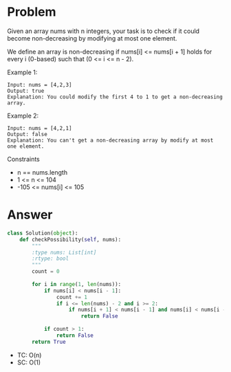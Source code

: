 # Problem
Given an array nums with n integers, your task is to check if it could become non-decreasing by modifying at most one element.

We define an array is non-decreasing if nums[i] <= nums[i + 1] holds for every i (0-based) such that (0 <= i <= n - 2).

Example 1:
```
Input: nums = [4,2,3]
Output: true
Explanation: You could modify the first 4 to 1 to get a non-decreasing array.
```

Example 2:
```
Input: nums = [4,2,1]
Output: false
Explanation: You can't get a non-decreasing array by modify at most one element.
```

Constraints
- n == nums.length
- 1 <= n <= 104
- -105 <= nums[i] <= 105

# Answer
```python
class Solution(object):
    def checkPossibility(self, nums):
        """
        :type nums: List[int]
        :rtype: bool
        """
        count = 0
        
        for i in range(1, len(nums)):
            if nums[i] < nums[i - 1]:
                count += 1
                if i <= len(nums) - 2 and i >= 2:
                    if nums[i + 1] < nums[i - 1] and nums[i] < nums[i - 2]:
                        return False
            
            if count > 1:
                return False
        return True
```

- TC: O(n)
- SC: O(1)